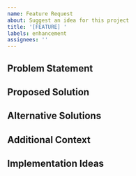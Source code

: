 ```yaml
---
name: Feature Request
about: Suggest an idea for this project
title: '[FEATURE] '
labels: enhancement
assignees: ''
---
```


## Problem Statement
<!-- A clear and concise description of what the problem is. Ex. I'm always frustrated when [...] -->

## Proposed Solution
<!-- A clear and concise description of what you want to happen -->

## Alternative Solutions
<!-- A clear and concise description of any alternative solutions or features you've considered -->

## Additional Context
<!-- Add any other context or screenshots about the feature request here -->

## Implementation Ideas
<!-- If you have any ideas about how to implement this feature, share them here --> 